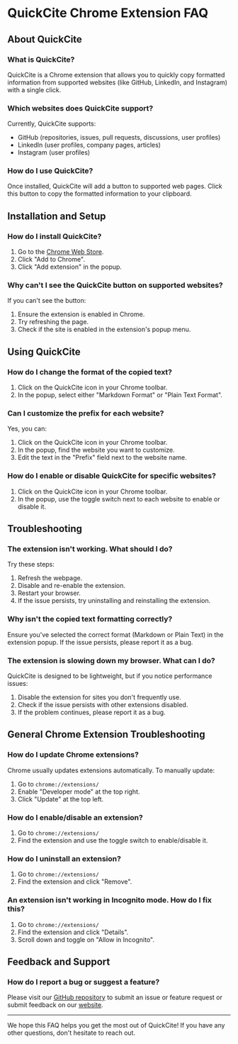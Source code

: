 # QuickCite Chrome Extension FAQ

## About QuickCite

### What is QuickCite?

QuickCite is a Chrome extension that allows you to quickly copy formatted information from supported websites (like GitHub, LinkedIn, and Instagram) with a single click.

### Which websites does QuickCite support?

Currently, QuickCite supports:

- GitHub (repositories, issues, pull requests, discussions, user profiles)
- LinkedIn (user profiles, company pages, articles)
- Instagram (user profiles)

### How do I use QuickCite?

Once installed, QuickCite will add a button to supported web pages. Click this button to copy the formatted information to your clipboard.

## Installation and Setup

### How do I install QuickCite?

1. Go to the [Chrome Web Store](https://chromewebstore.google.com/detail/quickcite/bdkbkefnpcenapogkehakcgmffjbbkif).
2. Click "Add to Chrome".
3. Click "Add extension" in the popup.

### Why can't I see the QuickCite button on supported websites?

If you can't see the button:

1. Ensure the extension is enabled in Chrome.
2. Try refreshing the page.
3. Check if the site is enabled in the extension's popup menu.

## Using QuickCite

### How do I change the format of the copied text?

1. Click on the QuickCite icon in your Chrome toolbar.
2. In the popup, select either "Markdown Format" or "Plain Text Format".

### Can I customize the prefix for each website?

Yes, you can:

1. Click on the QuickCite icon in your Chrome toolbar.
2. In the popup, find the website you want to customize.
3. Edit the text in the "Prefix" field next to the website name.

### How do I enable or disable QuickCite for specific websites?

1. Click on the QuickCite icon in your Chrome toolbar.
2. In the popup, use the toggle switch next to each website to enable or disable it.

## Troubleshooting

### The extension isn't working. What should I do?

Try these steps:

1. Refresh the webpage.
2. Disable and re-enable the extension.
3. Restart your browser.
4. If the issue persists, try uninstalling and reinstalling the extension.

### Why isn't the copied text formatting correctly?

Ensure you've selected the correct format (Markdown or Plain Text) in the extension popup. If the issue persists, please report it as a bug.

### The extension is slowing down my browser. What can I do?

QuickCite is designed to be lightweight, but if you notice performance issues:

1. Disable the extension for sites you don't frequently use.
2. Check if the issue persists with other extensions disabled.
3. If the problem continues, please report it as a bug.

## General Chrome Extension Troubleshooting

### How do I update Chrome extensions?

Chrome usually updates extensions automatically. To manually update:

1. Go to `chrome://extensions/`
2. Enable "Developer mode" at the top right.
3. Click "Update" at the top left.

### How do I enable/disable an extension?

1. Go to `chrome://extensions/`
2. Find the extension and use the toggle switch to enable/disable it.

### How do I uninstall an extension?

1. Go to `chrome://extensions/`
2. Find the extension and click "Remove".

### An extension isn't working in Incognito mode. How do I fix this?

1. Go to `chrome://extensions/`
2. Find the extension and click "Details".
3. Scroll down and toggle on "Allow in Incognito".

## Feedback and Support

### How do I report a bug or suggest a feature?

Please visit our [GitHub repository](https://github.com/jonfriesen/quickcite/issues/new/choose) to submit an issue or feature request or submit feedback on our [website](https://quickcite.link).

---

We hope this FAQ helps you get the most out of QuickCite! If you have any other questions, don't hesitate to reach out.
